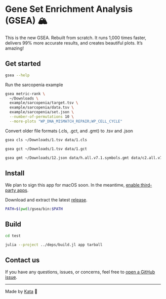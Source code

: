 # Gene Set Enrichment Analysis (GSEA) 🏔️

This is the new GSEA.
Rebuilt from scratch.
It runs 1,000 times faster, delivers 99% more accurate results, and creates beautiful plots.
It’s amazing!

## Get started

```bash
gsea --help
```

Run the sarcopenia example

```bash
gsea metric-rank \
  ~/Downloads \
  example/sarcopenia/target.tsv \
  example/sarcopenia/data.tsv \
  example/sarcopenia/set.json \
  --number-of-permutations 10 \
  --more-plots "WP_DNA_MISMATCH_REPAIR;WP_CELL_CYCLE"
```

Convert older file formats (.cls, .gct, and .gmt) to .tsv and .json

```bash
gsea cls ~/Downloads/1.tsv data/1.cls

gsea gct ~/Downloads/1.tsv data/1.gct

gsea gmt ~/Downloads/12.json data/h.all.v7.1.symbols.gmt data/c2.all.v7.1.symbols.gmt
```

## Install

We plan to sign this app for macOS soon.
In the meantime, [enable third-party apps](https://support.apple.com/en-us/102445#openanyway).

Download and extract the latest [release](https://github.com/GSEA-MSigDB/GSEA.jl/releases/latest).

```bash
PATH=$(pwd)/gsea/bin:$PATH
```

## Build

```bash
cd test

julia --project ../deps/build.jl app tarball
```

## Contact us

If you have any questions, issues, or concerns, feel free to [open a GitHub issue](https://github.com/GSEA-MSigDB/GSEA.jl/issues/new/choose).

---

Made by [Kata](https://github.com/KwatMDPhD/Kata.jl) 🥋
